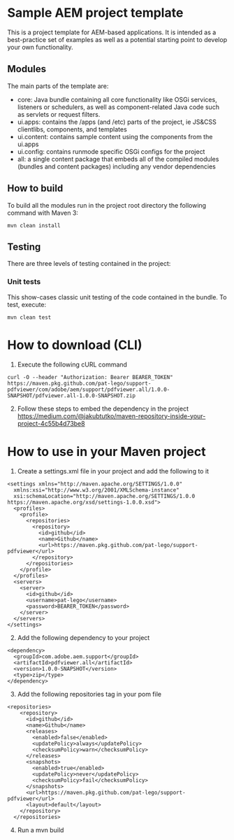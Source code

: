 # Sample AEM project template

This is a project template for AEM-based applications. It is intended as a best-practice set of examples as well as a potential starting point to develop your own functionality.

## Modules

The main parts of the template are:

* core: Java bundle containing all core functionality like OSGi services, listeners or schedulers, as well as component-related Java code such as servlets or request filters.
* ui.apps: contains the /apps (and /etc) parts of the project, ie JS&CSS clientlibs, components, and templates
* ui.content: contains sample content using the components from the ui.apps
* ui.config: contains runmode specific OSGi configs for the project
* all: a single content package that embeds all of the compiled modules (bundles and content packages) including any vendor dependencies

## How to build

To build all the modules run in the project root directory the following command with Maven 3:

    mvn clean install

## Testing

There are three levels of testing contained in the project:

### Unit tests

This show-cases classic unit testing of the code contained in the bundle. To
test, execute:

    mvn clean test

# How to download (CLI)

1. Execute the following cURL command 
```
curl -O --header "Authorization: Bearer BEARER_TOKEN" https://maven.pkg.github.com/pat-lego/support-pdfviewer/com/adobe/aem/support/pdfviewer.all/1.0.0-SNAPSHOT/pdfviewer.all-1.0.0-SNAPSHOT.zip
```
2. Follow these steps to embed the dependency in the project
   https://medium.com/@jakubtutko/maven-repository-inside-your-project-4c55b4d73be8

# How to use in your Maven project

1. Create a settings.xml file in your project and add the following to it
```
<settings xmlns="http://maven.apache.org/SETTINGS/1.0.0"
  xmlns:xsi="http://www.w3.org/2001/XMLSchema-instance"
  xsi:schemaLocation="http://maven.apache.org/SETTINGS/1.0.0 https://maven.apache.org/xsd/settings-1.0.0.xsd">
  <profiles>
    <profile>
      <repositories>
        <repository>
          <id>github</id>
          <name>Github</name>
          <url>https://maven.pkg.github.com/pat-lego/support-pdfviewer</url>
        </repository>
      </repositories>
    </profile>
  </profiles>
  <servers>
    <server>
      <id>github</id>
      <username>pat-lego</username>
      <password>BEARER_TOKEN</password>
    </server>
  </servers>
</settings>
```
2. Add the following dependency to your project 
```
<dependency>
  <groupId>com.adobe.aem.support</groupId>
  <artifactId>pdfviewer.all</artifactId>
  <version>1.0.0-SNAPSHOT</version>
  <type>zip</type>
</dependency>
```
3. Add the following repositories tag in your pom file
```
<repositories>
    <repository>
      <id>github</id>
      <name>Github</name>
      <releases>
        <enabled>false</enabled>
        <updatePolicy>always</updatePolicy>
        <checksumPolicy>warn</checksumPolicy>
      </releases>
      <snapshots>
        <enabled>true</enabled>
        <updatePolicy>never</updatePolicy>
        <checksumPolicy>fail</checksumPolicy>
      </snapshots>
      <url>https://maven.pkg.github.com/pat-lego/support-pdfviewer</url>
      <layout>default</layout>
    </repository>
  </repositories>
```
4. Run a mvn build